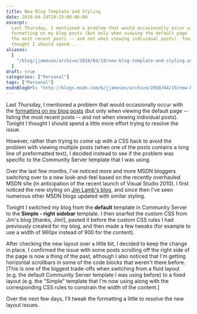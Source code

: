 ```yaml
---
title: New Blog Template and Styling
date: 2010-04-19T20:25:00-06:00
excerpt:
  Last Thursday, I mentioned a problem that would occasionally occur with the
  formatting on my blog posts (but only when viewing the default page -- listing
  the most recent posts -- and not when viewing individual posts). Tonight I
  thought I should spend...
aliases:
  [
    "/blog/jjameson/archive/2010/04/19/new-blog-template-and-styling.aspx",
  ]
draft: true
categories: ["Personal"]
tags: ["Personal"]
msdnBlogUrl: "http://blogs.msdn.com/b/jjameson/archive/2010/04/19/new-blog-template-and-styling.aspx"
---
```


Last Thursday, I mentioned a problem that would occasionally occur with the
[formatting on my blog posts](/blog/jjameson/2010/04/15/blog-post-formatting-issues)
(but only when viewing the default page -- listing the most recent posts -- and
not when viewing individual posts). Tonight I thought I should spend a little
more effort trying to resolve the issue.

However, rather than trying to come up with a CSS hack to avoid the problem with
viewing multiple posts (when one of the posts contains a long line of
preformatted text), I decided instead to see if the problem was specific to the
Community Server template that I was using.

Over the last few months, I've noticed more and more MSDN bloggers switching
over to a new look-and-feel based on the recently overhauled MSDN site (in
anticipation of the recent launch of Visual Studio 2010). I first noticed the
new styling on [Jim Lamb's blog](http://blogs.msdn.com/jimlamb/), and since then
I've seen numerous other MSDN blogs updated with similar styling.

Tonight I switched my blog from the **default** template in Community Server to
the **Simple - right sidebar** template. I then snarfed the custom CSS from
Jim's blog [thanks, Jim!], pasted it before the custom CSS rules I had
previously created for my blog, and then made a few tweaks (for example to use a
width of 960px instead of 900 for the content).

After checking the new layout over a little bit, I decided to keep the change in
place. I confirmed the issue with some posts scrolling off the right side of the
page is now a thing of the past, although I also noticed that I'm getting
horizontal scrollbars in some of the code blocks that weren't there before.
[This is one of the biggest trade-offs when switching from a fluid layout (e.g.
the default Community Server template I was using before) to a fixed layout
(e.g. the "Simple" template that I'm now using along with the corresponding CSS
rules to constrain the width of the content.]

Over the next few days, I'll tweak the formatting a little to resolve the new
layout issues.

